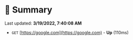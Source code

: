 # 📖 Summary
Last updated: **3/19/2022, 7:40:08 AM**

- `GET` [https://google.com](https://google.com) - **Up** (110ms)
